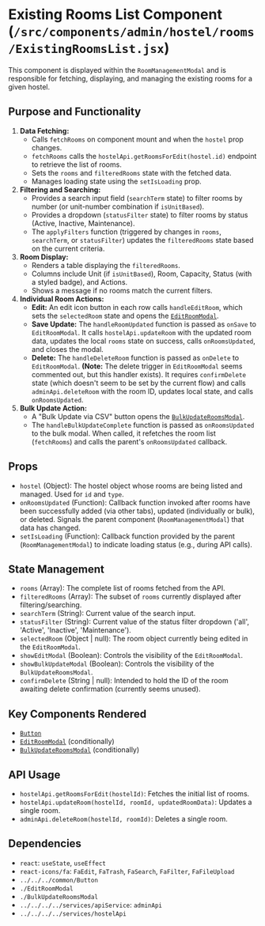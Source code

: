 # Existing Rooms List Component (`/src/components/admin/hostel/rooms/ExistingRoomsList.jsx`)

This component is displayed within the `RoomManagementModal` and is responsible for fetching, displaying, and managing the existing rooms for a given hostel.

## Purpose and Functionality

1.  **Data Fetching:**
    - Calls `fetchRooms` on component mount and when the `hostel` prop changes.
    - `fetchRooms` calls the `hostelApi.getRoomsForEdit(hostel.id)` endpoint to retrieve the list of rooms.
    - Sets the `rooms` and `filteredRooms` state with the fetched data.
    - Manages loading state using the `setIsLoading` prop.
2.  **Filtering and Searching:**
    - Provides a search input field (`searchTerm` state) to filter rooms by number (or unit-number combination if `isUnitBased`).
    - Provides a dropdown (`statusFilter` state) to filter rooms by status (Active, Inactive, Maintenance).
    - The `applyFilters` function (triggered by changes in `rooms`, `searchTerm`, or `statusFilter`) updates the `filteredRooms` state based on the current criteria.
3.  **Room Display:**
    - Renders a table displaying the `filteredRooms`.
    - Columns include Unit (if `isUnitBased`), Room, Capacity, Status (with a styled badge), and Actions.
    - Shows a message if no rooms match the current filters.
4.  **Individual Room Actions:**
    - **Edit:** An edit icon button in each row calls `handleEditRoom`, which sets the `selectedRoom` state and opens the [`EditRoomModal`](./EditRoomModal.md).
    - **Save Update:** The `handleRoomUpdated` function is passed as `onSave` to `EditRoomModal`. It calls `hostelApi.updateRoom` with the updated room data, updates the local `rooms` state on success, calls `onRoomsUpdated`, and closes the modal.
    - **Delete:** The `handleDeleteRoom` function is passed as `onDelete` to `EditRoomModal`. **(Note:** The delete trigger in `EditRoomModal` seems commented out, but this handler exists). It requires `confirmDelete` state (which doesn't seem to be set by the current flow) and calls `adminApi.deleteRoom` with the room ID, updates local state, and calls `onRoomsUpdated`.
5.  **Bulk Update Action:**
    - A "Bulk Update via CSV" button opens the [`BulkUpdateRoomsModal`](./BulkUpdateRoomsModal.md).
    - The `handleBulkUpdateComplete` function is passed as `onRoomsUpdated` to the bulk modal. When called, it refetches the room list (`fetchRooms`) and calls the parent's `onRoomsUpdated` callback.

## Props

- `hostel` (Object): The hostel object whose rooms are being listed and managed. Used for `id` and `type`.
- `onRoomsUpdated` (Function): Callback function invoked after rooms have been successfully added (via other tabs), updated (individually or bulk), or deleted. Signals the parent component (`RoomManagementModal`) that data has changed.
- `setIsLoading` (Function): Callback function provided by the parent (`RoomManagementModal`) to indicate loading status (e.g., during API calls).

## State Management

- `rooms` (Array): The complete list of rooms fetched from the API.
- `filteredRooms` (Array): The subset of `rooms` currently displayed after filtering/searching.
- `searchTerm` (String): Current value of the search input.
- `statusFilter` (String): Current value of the status filter dropdown ('all', 'Active', 'Inactive', 'Maintenance').
- `selectedRoom` (Object | null): The room object currently being edited in the `EditRoomModal`.
- `showEditModal` (Boolean): Controls the visibility of the `EditRoomModal`.
- `showBulkUpdateModal` (Boolean): Controls the visibility of the `BulkUpdateRoomsModal`.
- `confirmDelete` (String | null): Intended to hold the ID of the room awaiting delete confirmation (currently seems unused).

## Key Components Rendered

- [`Button`](../../../common/Button.md)
- [`EditRoomModal`](./EditRoomModal.md) (conditionally)
- [`BulkUpdateRoomsModal`](./BulkUpdateRoomsModal.md) (conditionally)

## API Usage

- `hostelApi.getRoomsForEdit(hostelId)`: Fetches the initial list of rooms.
- `hostelApi.updateRoom(hostelId, roomId, updatedRoomData)`: Updates a single room.
- `adminApi.deleteRoom(hostelId, roomId)`: Deletes a single room.

## Dependencies

- `react`: `useState`, `useEffect`
- `react-icons/fa`: `FaEdit`, `FaTrash`, `FaSearch`, `FaFilter`, `FaFileUpload`
- `../../../common/Button`
- `./EditRoomModal`
- `./BulkUpdateRoomsModal`
- `../../../../services/apiService`: `adminApi`
- `../../../../services/hostelApi`

